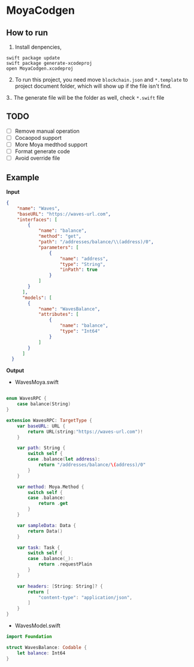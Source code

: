 # MoyaCodgen

## How to run
1. Install denpencies, 
```
swift package update
swift package generate-xcodeproj
open MoyaCodgen.xcodeproj
```

2. To run this project, you need move `blockchain.json` and `*.template` to project document folder, which will show up if the file isn't find.

3.. The generate file will be the folder as well, check `*.swift` file


## TODO

- [ ] Remove manual operation 
- [ ] Cocaopod support
- [ ] More Moya medthod support
- [ ] Format generate code
- [ ] Avoid override file

## Example

**Input**
```json
{
    "name": "Waves",
    "baseURL": "https://waves-url.com",
    "interfaces": [
        {
            "name": "balance",
            "method": "get",
            "path": "/addresses/balance/\\(address)/0",
            "parameters": [
                {
                    "name": "address",
                    "type": "String",
                    "inPath": true
                }
            ]
        }
      ],
      "models": [
        {
            "name": "WavesBalance",
            "attributes": [
                {
                    "name": "balance",
                    "type": "Int64"
                }
            ]
        }
      ]
  }
```

**Output**
- WavesMoya.swift
```swift

enum WavesRPC {
    case balance(String)
}

extension WavesRPC: TargetType {
    var baseURL: URL {
        return URL(string:"https://waves-url.com")!
    }

    var path: String {
        switch self {
        case .balance(let address):
            return "/addresses/balance/\(address)/0"
        }
    }

    var method: Moya.Method {
        switch self {
        case .balance:
            return .get
        }
    }

    var sampleData: Data {
        return Data()
    }

    var task: Task {
        switch self {
        case .balance(_):
            return .requestPlain
        }
    }

    var headers: [String: String]? {
        return [
            "content-type": "application/json",
        ]
    }
}
```

- WavesModel.swift
```swift
import Foundation

struct WavesBalance: Codable {
    let balance: Int64
}
```

